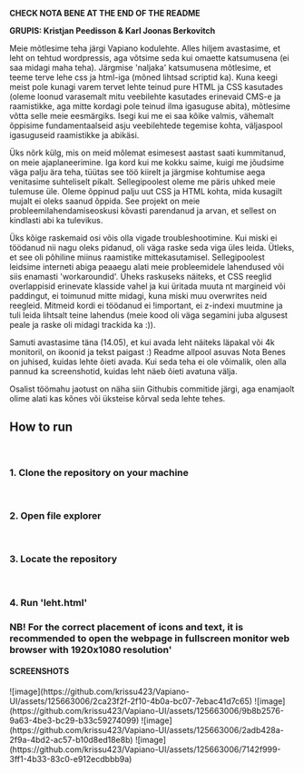 **CHECK NOTA BENE AT THE END OF THE README**

**GRUPIS: Kristjan Peedisson & Karl Joonas Berkovitch**

Meie mõtlesime teha järgi Vapiano kodulehte. Alles hiljem avastasime, et leht on tehtud wordpressis, aga võtsime seda kui omaette katsumusena (ei saa midagi maha teha).
Järgmise 'naljaka' katsumusena mõtlesime, et teeme terve lehe css ja html-iga (mõned lihtsad scriptid ka). Kuna keegi meist pole kunagi varem tervet lehte teinud pure HTML ja CSS kasutades (oleme loonud
varasemalt mitu veebilehte kasutades erinevaid CMS-e ja raamistikke, aga mitte kordagi pole teinud ilma igasuguse abita), mõtlesime võtta selle meie eesmärgiks. Isegi kui me ei saa kõike valmis, vähemalt õppisime 
fundamentaalseid asju veebilehtede tegemise kohta, väljaspool igasuguseid raamistikke ja abikäsi.

Üks nõrk külg, mis on meid mõlemat esimesest aastast saati kummitanud, on meie ajaplaneerimine. Iga kord kui me kokku saime, kuigi me jõudsime väga palju ära teha, tüütas see töö kiirelt ja järgmise kohtumise aega 
venitasime suhteliselt pikalt. Sellegipoolest oleme me päris uhked meie tulemuse üle. Oleme õppinud palju uut CSS ja HTML kohta, mida kusagilt mujalt ei oleks saanud õppida. See projekt on meie 
probleemilahendamiseoskusi kõvasti parendanud ja arvan, et sellest on kindlasti abi ka tulevikus.

Üks kõige raskemaid osi võis olla vigade troubleshootimine. Kui miski ei töödanud nii nagu oleks pidanud, oli väga raske seda viga üles leida. Ütleks, et see oli põhiline miinus raamistike mittekasutamisel.
Sellegipoolest leidsime interneti abiga peaaegu alati meie probleemidele lahendused või siis enamasti 'workaroundid'. 
Üheks raskuseks näiteks, et CSS reeglid overlappisid erinevate klasside vahel ja kui üritada muuta nt margineid või paddingut, ei toimunud mitte midagi, kuna miski muu overwrites neid reegleid. Mitmeid kordi ei töödanud ei !important,
ei z-indexi muutmine ja tuli leida lihtsalt teine lahendus (meie kood oli väga segamini juba algusest peale ja raske oli midagi trackida ka :)).

Samuti avastasime täna (14.05), et kui avada leht näiteks läpakal või 4k monitoril, on ikoonid ja tekst paigast :) Readme allpool asuvas Nota Benes on juhised, kuidas lehte õieti avada. Kui seda teha ei ole võimalik, olen alla pannud ka screenshotid, kuidas leht näeb õieti avatuna välja.

Osalist töömahu jaotust on näha siin Githubis commitide järgi, aga enamjaolt olime alati kas kõnes või üksteise kõrval seda lehte tehes.

<h2>How to run</h2>
<br>
<h3>1. Clone the repository on your machine</h3>
<br>
<h3>2. Open file explorer</h3>
<br>
<h3>3. Locate the repository</h3>
<br>
<h3>4. Run 'leht.html'</h3>

<h3>NB! For the correct placement of icons and text, it is recommended to open the webpage in fullscreen monitor web browser with 1920x1080 resolution'</h3>

<h4>SCREENSHOTS</h4>
![image](https://github.com/krissu423/Vapiano-UI/assets/125663006/2ca23f2f-2f10-4b0a-bc07-7ebac41d7c65)
![image](https://github.com/krissu423/Vapiano-UI/assets/125663006/9b8b2576-9a63-4be3-bc29-b33c59274099)
![image](https://github.com/krissu423/Vapiano-UI/assets/125663006/2adb428a-2f9a-4bd2-ac57-b10d8ed18e8b)
![image](https://github.com/krissu423/Vapiano-UI/assets/125663006/7142f999-3ff1-4b33-83c0-e912ecdbbb9a)

